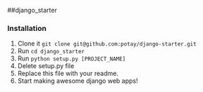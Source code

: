 ##django_starter

### Installation
1. Clone it ```git clone git@github.com:potay/django-starter.git```
2. Run ```cd django_starter```
3. Run ```python setup.py [PROJECT_NAME]```
4. Delete setup.py file
5. Replace this file with your readme.
6. Start making awesome django web apps!

